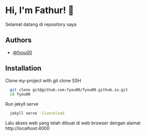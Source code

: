 # Hi, I'm Fathur! 👋

Selamat datang di repository saya
## Authors

- [@fyou00](https://www.github.com/fyou00)


## Installation

Clone my-project with git clone SSH
```bash
  git clone git@github.com:fyou00/fyou00.github.io.git
  cd fyou00
```

Run jekyll serve
```bash
  jekyll serve -livereload
```
Lalu akses web yang telah dibuat di web browser dengan alamat http://localhost:4000